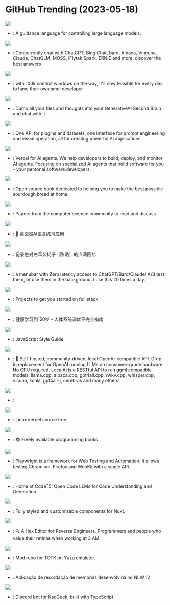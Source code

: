 # GitHub Trending (2023-05-18)

![](https://img.shields.io/badge/Jupyter%20Notebook-New%201-green?style=flat-square&logo=appveyor)
- [](https://github.comundefined): A guidance language for controlling large language models.

![](https://img.shields.io/badge/JavaScript-New%20646-green?style=flat-square&logo=appveyor)
- [](https://github.comundefined): Concurrently chat with ChatGPT, Bing Chat, bard, Alpaca, Vincuna, Claude, ChatGLM, MOSS, iFlytek Spark, ERNIE and more, discover the best answers

![](https://img.shields.io/badge/Python-New%201-green?style=flat-square&logo=appveyor)
- [](https://github.comundefined): with 100k context windows on the way, it's now feasible for every dev to have their own smol developer

![](https://img.shields.io/badge/Python-New%20974-green?style=flat-square&logo=appveyor)
- [](https://github.comundefined): Dump all your files and thoughts into your GenerativeAI Second Brain and chat with it

![](https://img.shields.io/badge/TypeScript-New%20439-green?style=flat-square&logo=appveyor)
- [](https://github.comundefined): One API for plugins and datasets, one interface for prompt engineering and visual operation, all for creating powerful AI applications.

![](https://img.shields.io/badge/Python-New%2095-green?style=flat-square&logo=appveyor)
- [](https://github.comundefined): Vercel for AI agents. We help developers to build, deploy, and monitor AI agents. Focusing on specialized AI agents that build software for you - your personal software developers.

![](https://img.shields.io/badge/TeX-New%20178-green?style=flat-square&logo=appveyor)
- [](https://github.comundefined): Open source book dedicated to helping you to make the best possible sourdough bread at home.

![](https://img.shields.io/badge/Shell-New%2065-green?style=flat-square&logo=appveyor)
- [](https://github.comundefined): Papers from the computer science community to read and discuss.

![](https://img.shields.io/badge/TypeScript-New%2032-green?style=flat-square&logo=appveyor)
- [](https://github.comundefined): 🤖️ 桌面端AI语言练习应用

![](https://img.shields.io/badge/none-New%20494-green?style=flat-square&logo=appveyor)
- [](https://github.comundefined): 记录您对左耳朵耗子（陈皓）的点滴回忆

![](https://img.shields.io/badge/HTML-New%2026-green?style=flat-square&logo=appveyor)
- [](https://github.comundefined): a menubar with Zero latency access to ChatGPT/Bard/Claude! A/B test them, or use them in the background. I use this 20 times a day.

![](https://img.shields.io/badge/none-New%20195-green?style=flat-square&logo=appveyor)
- [](https://github.comundefined): Projects to get you started on full stack

![](https://img.shields.io/badge/none-New%20398-green?style=flat-square&logo=appveyor)
- [](https://github.comundefined): 健康学习到150岁 - 人体系统调优不完全指南

![](https://img.shields.io/badge/JavaScript-New%20187-green?style=flat-square&logo=appveyor)
- [](https://github.comundefined): JavaScript Style Guide

![](https://img.shields.io/badge/Go-New%20254-green?style=flat-square&logo=appveyor)
- [](https://github.comundefined): 🤖 Self-hosted, community-driven, local OpenAI-compatible API. Drop-in replacement for OpenAI running LLMs on consumer-grade hardware. No GPU required. LocalAI is a RESTful API to run ggml compatible models: llama.cpp, alpaca.cpp, gpt4all.cpp, rwkv.cpp, whisper.cpp, vicuna, koala, gpt4all-j, cerebras and many others!

![](https://img.shields.io/badge/HTML-New%2013-green?style=flat-square&logo=appveyor)
- [](https://github.comundefined): 

![](https://img.shields.io/badge/C-New%2088-green?style=flat-square&logo=appveyor)
- [](https://github.comundefined): Linux kernel source tree

![](https://img.shields.io/badge/none-New%20130-green?style=flat-square&logo=appveyor)
- [](https://github.comundefined): 📚 Freely available programming books

![](https://img.shields.io/badge/TypeScript-New%20201-green?style=flat-square&logo=appveyor)
- [](https://github.comundefined): Playwright is a framework for Web Testing and Automation. It allows testing Chromium, Firefox and WebKit with a single API.

![](https://img.shields.io/badge/Python-New%2092-green?style=flat-square&logo=appveyor)
- [](https://github.comundefined): Home of CodeT5: Open Code LLMs for Code Understanding and Generation

![](https://img.shields.io/badge/Vue-New%2060-green?style=flat-square&logo=appveyor)
- [](https://github.comundefined): Fully styled and customizable components for Nuxt.

![](https://img.shields.io/badge/C%2B%2B-New%20152-green?style=flat-square&logo=appveyor)
- [](https://github.comundefined): 🔍 A Hex Editor for Reverse Engineers, Programmers and people who value their retinas when working at 3 AM.

![](https://img.shields.io/badge/none-New%2045-green?style=flat-square&logo=appveyor)
- [](https://github.comundefined): Mod repo for TOTK on Yuzu emulator.

![](https://img.shields.io/badge/TypeScript-New%2023-green?style=flat-square&logo=appveyor)
- [](https://github.comundefined): Aplicação de recordação de memórias desenvolvida no NLW 12

![](https://img.shields.io/badge/TypeScript-New%2016-green?style=flat-square&logo=appveyor)
- [](https://github.comundefined): Discord bot for KaoGeek, built with TypeScript

